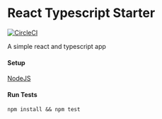# React Typescript Starter #
[![CircleCI](https://circleci.com/gh/codebandits/typescript-react-starter.svg?style=svg)](https://circleci.com/gh/codebandits/typescript-react-starter)

A simple react and typescript app

#### Setup ####
 [NodeJS](https://nodejs.org/en/)

#### Run Tests ####

`npm install && npm test `
